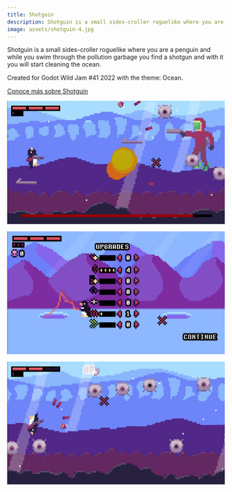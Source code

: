 ```yaml
---
title: Shotguin
description: Shotguin is a small sides-croller roguelike where you are a penguin.
image: assets/shotguin-4.jpg
---
```


Shotguin is a small sides-croller roguelike where you are a penguin and while you swim through the pollution garbage you find a shotgun and with it you will start cleaning the ocean.

Created for Godot Wild Jam #41 2022 with the theme: Ocean.

[Conoce más sobre Shotguin](https://luife.itch.io/shotguin)


![shotguin screenshot](assets/shotguin-1.jpg)

![shotguin screenshot](assets/shotguin-2.jpg)

![shotguin screenshot](assets/shotguin-3.jpg)